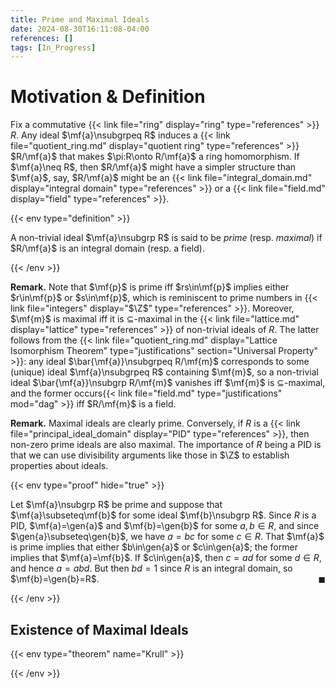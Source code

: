 ```yaml
---
title: Prime and Maximal Ideals
date: 2024-08-30T16:11:08-04:00
references: []
tags: [In_Progress]
---
```


# Motivation & Definition

Fix a commutative {{< link file="ring" display="ring" type="references" >}} $R$. Any ideal $\mf{a}\nsubgrpeq R$ induces a {{< link file="quotient_ring.md" display="quotient ring" type="references" >}} $R/\mf{a}$ that makes $\pi:R\onto R/\mf{a}$ a ring homomorphism. If $\mf{a}\neq R$, then $R/\mf{a}$ might have a simpler structure than $\mf{a}$, say, $R/\mf{a}$ might be an {{< link file="integral_domain.md" display="integral domain" type="references" >}} or a {{< link file="field.md" display="field" type="references" >}}.

{{< env type="definition" >}}

A non-trivial ideal $\mf{a}\nsubgrp R$ is said to be *prime* (resp. *maximal*) if $R/\mf{a}$ is an integral domain (resp. a field).

{{< /env >}}

**Remark.** Note that $\mf{p}$ is prime iff $rs\in\mf{p}$ implies either $r\in\mf{p}$ or $s\in\mf{p}$, which is reminiscent to prime numbers in {{< link file="integers" display="$\Z$" type="references" >}}. Moreover, $\mf{m}$ is maximal iff it is $\subseteq$-maximal in the {{< link file="lattice.md" display="lattice" type="references" >}} of non-trivial ideals of $R$. The latter follows from the {{< link file="quotient_ring.md" display="Lattice Isomorphism Theorem" type="justifications" section="Universal Property" >}}: any ideal $\bar{\mf{a}}\nsubgrpeq R/\mf{m}$ corresponds to some (unique) ideal $\mf{a}\nsubgrpeq R$ containing $\mf{m}$, so a non-trivial ideal $\bar{\mf{a}}\nsubgrp R/\mf{m}$ vanishes iff $\mf{m}$ is $\subseteq$-maximal, and the former occurs{{< link file="field.md" type="justifications" mod="dag" >}} iff $R/\mf{m}$ is a field.

<div class="space"></div>

**Remark.** Maximal ideals are clearly prime. Conversely, if $R$ is a {{< link file="principal_ideal_domain" display="PID" type="references" >}}, then non-zero prime ideals are also maximal. The importance of $R$ being a PID is that we can use divisibility arguments like those in $\Z$ to establish properties about ideals.

<div class="space"></div>

{{< env type="proof" hide="true" >}}

Let $\mf{a}\nsubgrp R$ be prime and suppose that $\mf{a}\subseteq\mf{b}$ for some ideal $\mf{b}\nsubgrp R$. Since $R$ is a PID, $\mf{a}=\gen{a}$ and $\mf{b}=\gen{b}$ for some $a,b\in R$, and since $\gen{a}\subseteq\gen{b}$, we have $a=bc$ for some $c\in R$. That $\mf{a}$ is prime implies that either $b\in\gen{a}$ or $c\in\gen{a}$; the former implies that $\mf{a}=\mf{b}$. If $c\in\gen{a}$, then $c=ad$ for some $d\in R$, and hence $a=abd$. But then $bd=1$ since $R$ is an integral domain, so $\mf{b}=\gen{b}=R$.<span style="float:right;">$\blacksquare$</span>

{{< /env >}}

<div class="space"></div>

## Existence of Maximal Ideals

{{< env type="theorem" name="Krull" >}}



{{< /env >}}
